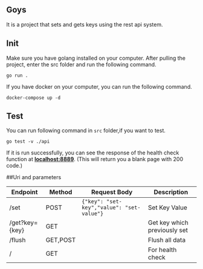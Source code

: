 ## Goys
It is a project that sets and gets keys using the rest api system.

## Init

Make sure you have golang installed on your computer. After pulling the project, enter the src folder and run the following command.
```shell
go run .
```

If you have docker on your computer, you can run the following command.
```shell
docker-compose up -d
```
## Test

You can run following command in ```src``` folder,if you want to test.
```
go test -v ./api
```
If it is run successfully, you can see the response of the health check function at **[localhost:8889](localhost:8889)**. (This will return you a blank page with 200 code.)

##Uri and parameters

|  Endpoint |  Method | Request Body | Description
| ------------ | ------------ | ------------ | ------------ |
|  /set | POST  |  `{"key": "set-key","value": "set-value"} ` | Set Key Value |
|  /get?key={key} | GET  |      | Get key which previously set  |
| /flush | GET,POST | | Flush all data |
| / | GET | | For health check |
